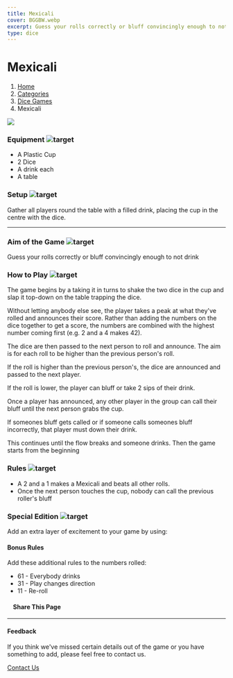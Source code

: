 ```yaml
---
title: Mexicali
cover: BGGBW.webp
excerpt: Guess your rolls correctly or bluff convincingly enough to not drink
type: dice
---
```


# Mexicali

1.  [Home](/)
2.  [Categories](GameCategories)
3.  [Dice Games](GameCategories/DiceGames)
4.  Mexicali

![](images/mexicali.webp)

### Equipment ![target](images/liquor.webp)

-   A Plastic Cup
-   2 Dice
-   A drink each
-   A table

### Setup ![target](images/settings.webp)

Gather all players round the table with a filled drink, placing the cup in the centre with the dice.

* * *

### Aim of the Game ![target](images/target.webp)

Guess your rolls correctly or bluff convincingly enough to not drink

### How to Play ![target](images/question.webp)

The game begins by a taking it in turns to shake the two dice in the cup and slap it top-down on the table trapping the dice.

Without letting anybody else see, the player takes a peak at what they've rolled and announces their score. Rather than adding the numbers on the dice together to get a score, the numbers are combined with the highest number coming first (e.g. 2 and a 4 makes 42).

The dice are then passed to the next person to roll and announce. The aim is for each roll to be higher than the previous person's roll.

If the roll is higher than the previous person's, the dice are announced and passed to the next player.

If the roll is lower, the player can bluff or take 2 sips of their drink.

Once a player has announced, any other player in the group can call their bluff until the next person grabs the cup.

If someones bluff gets called or if someone calls someones bluff incorrectly, that player must down their drink.

This continues until the flow breaks and someone drinks. Then the game starts from the beginning

### Rules ![target](images/rules.webp)

-   A 2 and a 1 makes a Mexicali and beats all other rolls.
-   Once the next person touches the cup, nobody can call the previous roller's bluff

### Special Edition ![target](images/special.webp)

Add an extra layer of excitement to your game by using:

#### **Bonus Rules**

Add these additional rules to the numbers rolled:

-   61 - Everybody drinks
-   31 - Play changes direction
-   11 - Re-roll

####     Share This Page

[](https://www.facebook.com/sharer/sharer.php?u=beergogglegames.co.uk/Mexicali)[](https://www.instagram.com/direct/new/)[](https://twitter.com/intent/tweet?url=beergogglegames.co.uk/Mexicali)

* * *

#### Feedback

If you think we've missed certain details out of the game or you have something to add, please feel free to contact us.

  
  
  
[Contact Us](contact)
